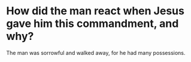 # How did the man react when Jesus gave him this commandment, and why?

The man was sorrowful and walked away, for he had many possessions.
